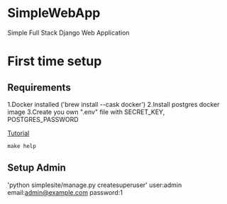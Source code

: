 # SimpleWebApp
Simple Full Stack Django Web Application

# First time setup
## Requirements
1.Docker installed ('brew install --cask docker')
2.Install postgres docker image
3.Create you own ".env" file with SECRET_KEY, POSTGRES_PASSWORD

[Tutorial](https://docs.djangoproject.com/en/4.2/intro/tutorial01/)
```
make help
```

## Setup Admin
'python simplesite/manage.py createsuperuser'
user:admin
email:admin@example.com
password:1
